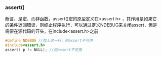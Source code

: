### assert()  
断言，是宏，而非函数，assert()宏的原型定义在<assert.h> <cassert>，其作用是如果它的条件返回错误，则终止程序执行，可以通过定义NDEBUG来关闭assert，但是需要在源代码的开头，在include<assert.h>之前

```c
#define NDEBUG //加上这一行，则assert不可用   
#include<assert.h>
assert( p != NULL); //则assert不可用
```
